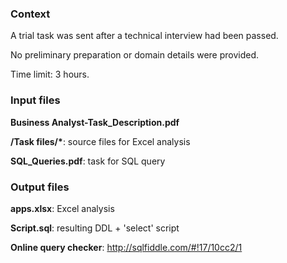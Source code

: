 ### Context
A trial task was sent after a technical interview had been passed.

No preliminary preparation or domain details were provided.

Time limit: 3 hours.

### Input files
**Business Analyst-Task_Description.pdf**

**/Task files/\***: source files for Excel analysis

**SQL_Queries.pdf**: task for SQL query

### Output files
**apps.xlsx**: Excel analysis

**Script.sql**: resulting DDL + 'select' script

**Online query checker**: http://sqlfiddle.com/#!17/10cc2/1
